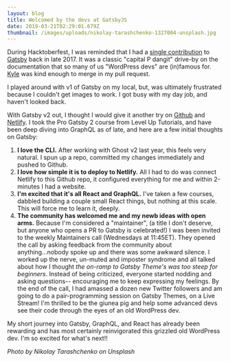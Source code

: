 ```yaml
---
layout: blog
title: Welcomed by the devs at GatsbyJS
date: 2019-03-21T02:29:01.679Z
thumbnail: /images/uploads/nikolay-tarashchenko-1327004-unsplash.jpg
---
```

During Hacktoberfest, I was reminded that I had a [single contribution](https://github.com/gatsbyjs/gatsby/pull/3296#ref-commit-a961722) to [Gatsby](https://www.gatsbyjs.org/) back in late 2017. It was a classic "capital P dangit" drive-by on the documentation that so many of us "WordPress devs" are (in)famous for. [Kyle](https://github.com/KyleAMathews) was kind enough to merge in my pull request.

I played around with v1 of Gatsby on my local, but, was ultimately frustrated because I couldn't get images to work. I got busy with my day job, and haven't looked back.

With Gatsby v2 out, I thought I would give it another try on [Github](https://github.com/gregrickaby/gatsbyv2-blog) and [Netlify](https://gatsbyv2-blog.netlify.com/). I took the Pro Gatsby 2 course from Level Up Tutorials, and have been deep diving into GraphQL as of late, and here are a few initial thoughts on Gatsby:

1. **I love the CLI.** After working with Ghost v2 last year, this feels very natural. I spun up a repo, committed my changes immediately and pushed to Github.
2. **I love how simple it is to deploy to Netlify.** All I had to do was connect Netlify to this Github repo, it configured everything for me and within 2-minutes I had a website. 
3. **I'm excited that it's all React and GraphQL.** I've taken a few courses, dabbled building a couple small React things, but nothing at this scale. This will force me to learn it, deeply.
4. **The community has welcomed me and my newb ideas with open arms.** Because I'm considered a "maintainer", (a title I don't deserve, but anyone who opens a PR to Gatsby is celebrated!) I was been invited to the weekly Maintainers call (Wednesdays at 11:45ET). They opened the call by asking feedback from the community about anything...nobody spoke up and there was some awkward silence. I worked up the nerve, un-muted and imposter syndrome and all talked about how I thought _the on-ramp to Gatsby Theme's was too steep for beginners_. Instead of being criticized, everyone started nodding and asking questions-- encouraging me to keep expressing my feelings. By the end of the call, I had amassed a dozen new Twitter followers and am going to do a pair-programming session on Gatsby Themes, on a Live Stream! I'm thrilled to be the giunea pig and help some advanced devs see their code through the eyes of an old WordPress dev.

My short journey into Gatsby, GraphQL, and React has already been rewarding and has most certainly reinvigorated this grizzled old WordPress dev. I'm so excited for what's next!!

_Photo by Nikolay Tarashchenko on Unsplash_
